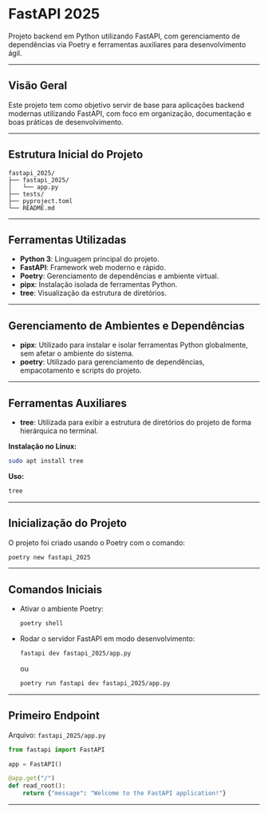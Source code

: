 # FastAPI 2025

Projeto backend em Python utilizando FastAPI, com gerenciamento de dependências via Poetry e ferramentas auxiliares para desenvolvimento ágil.

---

## Visão Geral

Este projeto tem como objetivo servir de base para aplicações backend modernas utilizando FastAPI, com foco em organização, documentação e boas práticas de desenvolvimento.

---

## Estrutura Inicial do Projeto

```
fastapi_2025/
├── fastapi_2025/
│   └── app.py
├── tests/
├── pyproject.toml
└── README.md
```

---

## Ferramentas Utilizadas

- **Python 3**: Linguagem principal do projeto.
- **FastAPI**: Framework web moderno e rápido.
- **Poetry**: Gerenciamento de dependências e ambiente virtual.
- **pipx**: Instalação isolada de ferramentas Python.
- **tree**: Visualização da estrutura de diretórios.

---

## Gerenciamento de Ambientes e Dependências

- **pipx**: Utilizado para instalar e isolar ferramentas Python globalmente, sem afetar o ambiente do sistema.
- **poetry**: Utilizado para gerenciamento de dependências, empacotamento e scripts do projeto.

---

## Ferramentas Auxiliares

- **tree**: Utilizada para exibir a estrutura de diretórios do projeto de forma hierárquica no terminal.

**Instalação no Linux:**
```sh
sudo apt install tree
```

**Uso:**
```sh
tree
```

---

## Inicialização do Projeto

O projeto foi criado usando o Poetry com o comando:
```sh
poetry new fastapi_2025
```

---

## Comandos Iniciais

- Ativar o ambiente Poetry:
  ```sh
  poetry shell
  ```
- Rodar o servidor FastAPI em modo desenvolvimento:
  ```sh
  fastapi dev fastapi_2025/app.py
  ```
  ou
  ```sh
  poetry run fastapi dev fastapi_2025/app.py
  ```

---

## Primeiro Endpoint

Arquivo: `fastapi_2025/app.py`

```python
from fastapi import FastAPI

app = FastAPI()

@app.get("/")
def read_root():
    return {"message": "Welcome to the FastAPI application!"}
```

---
